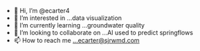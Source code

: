 - 👋 Hi, I’m @ecarter4
- 👀 I’m interested in ...data visualization
- 🌱 I’m currently learning ...groundwater quality
- 💞️ I’m looking to collaborate on ...AI used to predict springflows
- 📫 How to reach me ...ecarter@sjrwmd.com

<!---
ecarter4/ecarter4 is a ✨ special ✨ repository because its `README.md` (this file) appears on your GitHub profile.
You can click the Preview link to take a look at your changes.
--->
